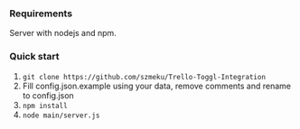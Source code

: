 ### Requirements

Server with nodejs and npm.

### Quick start

1. `git clone https://github.com/szmeku/Trello-Toggl-Integration`
2. Fill  config.json.example using your data, remove comments and rename to config.json
3. `npm install`
3. `node main/server.js`
